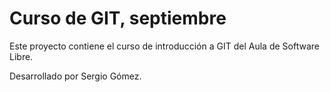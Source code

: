 # Curso de GIT, septiembre

Este proyecto contiene el curso de introducción a GIT del Aula de Software Libre.

Desarrollado por Sergio Gómez.
